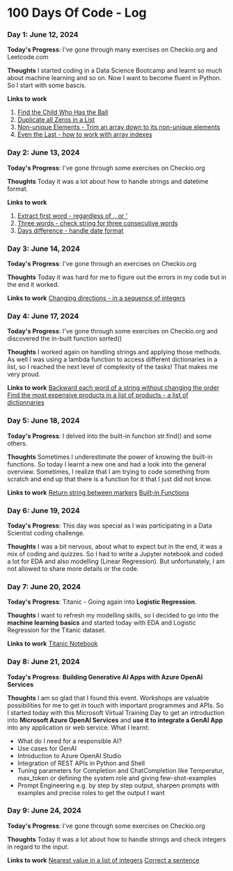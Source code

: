 # 100 Days Of Code - Log

### Day 1: June 12, 2024 

**Today's Progress**: I've gone through many exercises on Checkio.org and Leetcode.com

**Thoughts** I started coding in a Data Science Bootcamp and learnt so much about machine learning and so on. Now I want to become fluent in Python. So I start with some bascis. 

**Links to work**
1. [Find the Child Who Has the Ball](https://leetcode.com/problems/find-the-child-who-has-the-ball-after-k-seconds/)
2. [Duplicate all Zeros in a List](https://py.checkio.org/en/mission/duplicate-zeros/)
3. [Non-unique Elements - Trim an array down to its non-unique elements](https://py.checkio.org/en/mission/non-unique-elements/)
4. [Even the Last - how to work with array indexes](https://py.checkio.org/en/mission/even-last/)

### Day 2: June 13, 2024 

**Today's Progress**: I've gone through some exercises on Checkio.org

**Thoughts** Today it was a lot about how to handle strings and datetime format.

**Links to work**
1. [Extract first word - regardless of ., or '](https://py.checkio.org/en/mission/first-word/)
2. [Three words - check string for three consecutive words](https://py.checkio.org/en/mission/three-words/)
3. [Days difference - handle date format](https://py.checkio.org/en/mission/days-diff/)

### Day 3: June 14, 2024 

**Today's Progress**: I've gone through an exercises on Checkio.org

**Thoughts** Today it was hard for me to figure out the errors in my code but in the end it worked. 

**Links to work**
[Changing directions - in a sequence of integers](https://py.checkio.org/en/mission/changing-direction/)

### Day 4: June 17, 2024 

**Today's Progress**: I've gone through some exercises on Checkio.org and discovered the in-built function sorted()

**Thoughts** I worked again on handling strings and applying those methods. As well I was using a lambda function to access different dictionaries in a list, so I reached the next level of complexity of the tasks! That makes me very proud. 

**Links to work**
[Backward each word of a string without changing the order](https://py.checkio.org/en/mission/backward-each-word/)
[Find the most expensive products in a list of products - a list of dictionnaries](https://py.checkio.org/en/mission/bigger-price/)

### Day 5: June 18, 2024 

**Today's Progress**: I delved into the built-in function str.find() and some others. 

**Thoughts** Sometimes I underestimate the power of knowing the built-in functions. So today I learnt a new one and had a look into the general overview. Sometimes, I realize that I am trying to code something from scratch and end up that there is a function for it that I just did not know. 

**Links to work**
[Return string between markers](https://py.checkio.org/en/mission/between-markers/)
[Built-in Functions](https://docs.python.org/3/library/functions.html#sorted)

### Day 6: June 19, 2024 

**Today's Progress**: This day was special as I was participating in a Data Scientist coding challenge.

**Thoughts** I was a bit nervous, about what to expect but in the end, it was a mix of coding and quizzes. So I had to write a Jupyter notebook and coded a lot for EDA and also modelling (Linear Regression). But unfortunately, I am not allowed to share more details or the code.

### Day 7: June 20, 2024 

**Today's Progress**: Titanic - Going again into **Logistic Regression**.

**Thoughts** I want to refresh my modelling skills, so I decided to go into the **machine learning basics** and started today with EDA and Logistic Regression for the Titanic dataset.

**Links to work**
[Titanic Notebook](https://github.com/jen4win/100-days-of-code/blob/master/practice_files/Titanic_Logistic_Regression_Exercise.ipynb)

### Day 8: June 21, 2024 

**Today's Progress**: **Building Generative AI Apps with Azure OpenAI Services**

**Thoughts** I am so glad that I found this event. Workshops are valuable possibilities for me to get in touch with important programmes and APIs. So I started today with this Microsoft Virtual Training Day to get an introduction into **Microsoft Azure OpenAI Services** and **use it to integrate a GenAI App** into any application or web service.
What I learnt:
- What do I need for a responsible AI?
- Use cases for GenAI
- Introduction to Azure OpenAI Studio
- Integration of REST APIs in Python and Shell
- Tuning parameters for Completion and ChatCompletion like Temperatur, max_token or defining the system role and giving few-shot-examples
- Prompt Engineering e.g. by step by step output, sharpen prompts with examples and precise roles to get the output I want

### Day 9: June 24, 2024 

**Today's Progress**: I've gone through some exercises on Checkio.org

**Thoughts** Today it was a lot about how to handle strings and check integers in regard to the input.

**Links to work**
[Nearest value in a list of integers](https://py.checkio.org/en/mission/nearest-value/)
[Correct a sentence](https://py.checkio.org/en/mission/correct-sentence/)
